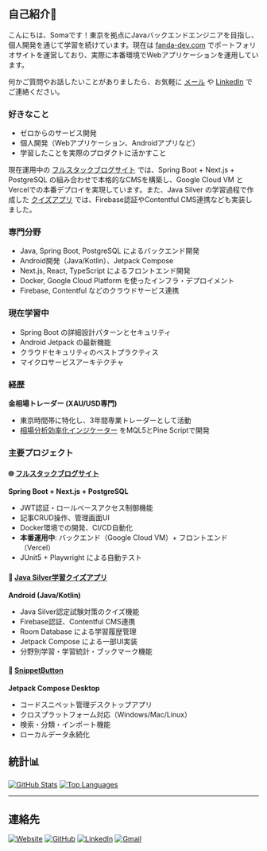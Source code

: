 ## 自己紹介👋

こんにちは、Somaです！東京を拠点にJavaバックエンドエンジニアを目指し、個人開発を通じて学習を続けています。現在は [fanda-dev.com](https://fanda-dev.com) でポートフォリオサイトを運営しており、実際に本番環境でWebアプリケーションを運用しています。

何かご質問やお話したいことがありましたら、お気軽に [メール](mailto:somahiranodev@gmail.com) や [LinkedIn](https://www.linkedin.com/in/somahirano/) でご連絡ください。

### 好きなこと
- ゼロからのサービス開発
- 個人開発（Webアプリケーション、Androidアプリなど）
- 学習したことを実際のプロダクトに活かすこと

現在運用中の [フルスタックブログサイト](https://github.com/somadevfat/somadev-pages) では、Spring Boot + Next.js + PostgreSQL の組み合わせで本格的なCMSを構築し、Google Cloud VM とVercelでの本番デプロイを実現しています。また、Java Silver の学習過程で作成した [クイズアプリ](https://github.com/somadevfat/quiz-app-contentful) では、Firebase認証やContentful CMS連携なども実装しました。

### 専門分野
- Java, Spring Boot, PostgreSQL によるバックエンド開発
- Android開発（Java/Kotlin）、Jetpack Compose
- Next.js, React, TypeScript によるフロントエンド開発
- Docker, Google Cloud Platform を使ったインフラ・デプロイメント
- Firebase, Contentful などのクラウドサービス連携

### 現在学習中
- Spring Boot の詳細設計パターンとセキュリティ
- Android Jetpack の最新機能
- クラウドセキュリティのベストプラクティス
- マイクロサービスアーキテクチャ

### 経歴

**金相場トレーダー (XAU/USD専門)**
- 東京時間帯に特化し、3年間専業トレーダーとして活動
- [相場分析効率化インジケーター](https://github.com/somadevfat/soma-gold-volatility) をMQL5とPine Scriptで開発

### 主要プロジェクト

#### 🌐 [フルスタックブログサイト](https://github.com/somadevfat/somadev-pages)
**Spring Boot + Next.js + PostgreSQL**
- JWT認証・ロールベースアクセス制御機能
- 記事CRUD操作、管理画面UI
- Docker環境での開発、CI/CD自動化
- **本番運用中**: バックエンド（Google Cloud VM）+ フロントエンド（Vercel）
- JUnit5 + Playwright による自動テスト

#### 📱 [Java Silver学習クイズアプリ](https://github.com/somadevfat/quiz-app-contentful)
**Android (Java/Kotlin)**
- Java Silver認定試験対策のクイズ機能
- Firebase認証、Contentful CMS連携
- Room Database による学習履歴管理
- Jetpack Compose による一部UI実装
- 分野別学習・学習統計・ブックマーク機能

#### 🔧 [SnippetButton](https://github.com/somadevfat/somadevfat-SnippetButton)
**Jetpack Compose Desktop**
- コードスニペット管理デスクトップアプリ
- クロスプラットフォーム対応（Windows/Mac/Linux）
- 検索・分類・インポート機能
- ローカルデータ永続化

## 統計📊

[![GitHub Stats](https://github-readme-stats.vercel.app/api?username=somadevfat&show_icons=true&theme=tokyonight&count_private=true)](https://github.com/somadevfat/)
[![Top Languages](https://github-readme-stats.vercel.app/api/top-langs/?username=somadevfat&layout=compact&theme=tokyonight)](https://github.com/somadevfat/)

---

## 連絡先

[![Website](https://img.shields.io/badge/Website-4285F4?style=for-the-badge&logo=google-chrome&logoColor=white)](https://fanda-dev.com)
[![GitHub](https://img.shields.io/badge/GitHub-181717?style=for-the-badge&logo=github&logoColor=white)](https://github.com/somadevfat)
[![LinkedIn](https://img.shields.io/badge/LinkedIn-0077B5?style=for-the-badge&logo=linkedin&logoColor=white)](https://www.linkedin.com/in/somahirano/)
[![Gmail](https://img.shields.io/badge/Gmail-D14836?style=for-the-badge&logo=gmail&logoColor=white)](mailto:somahiranodev@gmail.com)